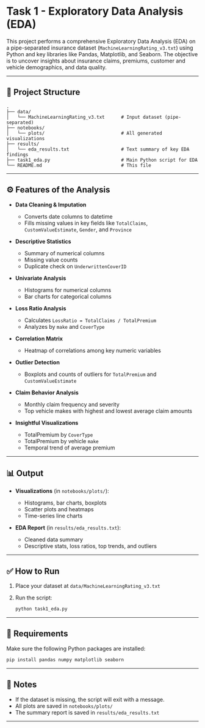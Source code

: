 
# Task 1 - Exploratory Data Analysis (EDA)

This project performs a comprehensive Exploratory Data Analysis (EDA) on a pipe-separated insurance dataset (`MachineLearningRating_v3.txt`) using Python and key libraries like Pandas, Matplotlib, and Seaborn. The objective is to uncover insights about insurance claims, premiums, customer and vehicle demographics, and data quality.

---

## 📁 Project Structure

```
.
├── data/
│   └── MachineLearningRating_v3.txt      # Input dataset (pipe-separated)
├── notebooks/
│   └── plots/                            # All generated visualizations
├── results/
│   └── eda_results.txt                   # Text summary of key EDA findings
├── task1_eda.py                          # Main Python script for EDA
└── README.md                             # This file
```

---

## ⚙️ Features of the Analysis

* **Data Cleaning & Imputation**

  * Converts date columns to datetime
  * Fills missing values in key fields like `TotalClaims`, `CustomValueEstimate`, `Gender`, and `Province`

* **Descriptive Statistics**

  * Summary of numerical columns
  * Missing value counts
  * Duplicate check on `UnderwrittenCoverID`

* **Univariate Analysis**

  * Histograms for numerical columns
  * Bar charts for categorical columns

* **Loss Ratio Analysis**

  * Calculates `LossRatio = TotalClaims / TotalPremium`
  * Analyzes by `make` and `CoverType`

* **Correlation Matrix**

  * Heatmap of correlations among key numeric variables

* **Outlier Detection**

  * Boxplots and counts of outliers for `TotalPremium` and `CustomValueEstimate`

* **Claim Behavior Analysis**

  * Monthly claim frequency and severity
  * Top vehicle makes with highest and lowest average claim amounts

* **Insightful Visualizations**

  * TotalPremium by `CoverType`
  * TotalPremium by vehicle `make`
  * Temporal trend of average premium

---

## 📊 Output

* **Visualizations** (in `notebooks/plots/`):

  * Histograms, bar charts, boxplots
  * Scatter plots and heatmaps
  * Time-series line charts

* **EDA Report** (in `results/eda_results.txt`):

  * Cleaned data summary
  * Descriptive stats, loss ratios, top trends, and outliers

---

## ✅ How to Run

1. Place your dataset at `data/MachineLearningRating_v3.txt`
2. Run the script:

   ```bash
   python task1_eda.py
   ```

---

## 🧰 Requirements

Make sure the following Python packages are installed:

```bash
pip install pandas numpy matplotlib seaborn
```

---

## 📌 Notes

* If the dataset is missing, the script will exit with a message.
* All plots are saved in `notebooks/plots/`
* The summary report is saved in `results/eda_results.txt`

---
